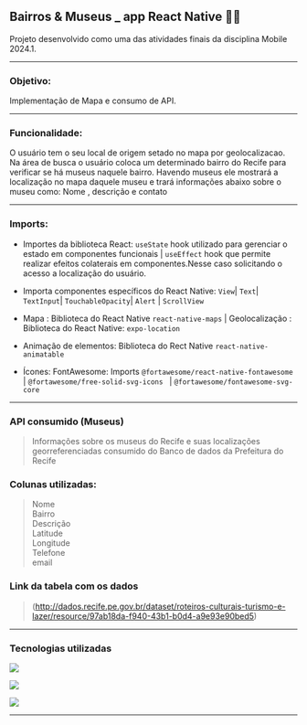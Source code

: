 ## Bairros & Museus _ app React Native 📃🤓

Projeto desenvolvido como uma das atividades finais da disciplina Mobile 2024.1. 
_________

### Objetivo:

Implementação de Mapa e consumo de API. 
__________
### Funcionalidade:
O usuário tem o seu local de origem setado no mapa por geolocalizacao. Na área de busca o usuário coloca um determinado bairro do Recife para verificar se há museus naquele bairro. Havendo museus ele mostrará a localização no mapa daquele museu e trará informações abaixo sobre o museu como: Nome , descrição e contato
_______________
### Imports:
* Importes da biblioteca React: `useState` hook utilizado para gerenciar o estado em componentes funcionais | `useEffect` hook que permite realizar efeitos colaterais em componentes.Nesse caso solicitando o acesso a localização do usuário.

* Importa componentes específicos do React Native: `View`| `Text`| `TextInput`| `TouchableOpacity`| `Alert` | `ScrollView`

* Mapa : Biblioteca do React Native `react-native-maps` |  Geolocalização : Biblioteca do React Native: `expo-location`

* Animação de elementos: Biblioteca do Rect Native `react-native-animatable`

* Ícones: FontAwesome: Imports `@fortawesome/react-native-fontawesome` |  `@fortawesome/free-solid-svg-icons ` | `@fortawesome/fontawesome-svg-core`

________________
### API consumido (Museus)
> Informações sobre os museus do Recife e suas localizações georreferenciadas consumido do Banco de dados da Prefeitura do Recife

### Colunas utilizadas:
> Nome <br>
> Bairro <br>
> Descrição  <br>
> Latitude  <br>
> Longitude  <br>
> Telefone  <br>
> email

### Link da tabela com os dados 
> (http://dados.recife.pe.gov.br/dataset/roteiros-culturais-turismo-e-lazer/resource/97ab18da-f940-43b1-b0d4-a9e93e90bed5)

__________________
### Tecnologias utilizadas

<img src= 'https://img.shields.io/badge/react_native-%2320232a.svg?style=for-the-badge&logo=react&logoColor=%2361DAFB'> <br>

<img src=  'https://img.shields.io/badge/expo-1C1E24?style=for-the-badge&logo=expo&logoColor=#D04A37'><br>

<img src= 'https://img.shields.io/badge/Visual%20Studio%20Code-0078d7.svg?style=for-the-badge&logo=visual-studio-code&logoColor=white'>

_________________


